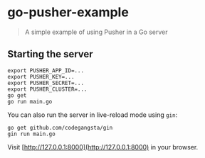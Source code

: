 # go-pusher-example

> A simple example of using Pusher in a Go server

## Starting the server

```
export PUSHER_APP_ID=...
export PUSHER_KEY=...
export PUSHER_SECRET=...
export PUSHER_CLUSTER=...
go get
go run main.go
```

You can also run the server in live-reload mode using `gin`:

```
go get github.com/codegangsta/gin
gin run main.go
```

Visit [http://127.0.0.1:8000](http://127.0.0.1:8000) in your browser.

